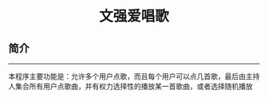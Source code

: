 <h1 align=center>文强爱唱歌</h1>
<h2>简介</h2>
<hr/>
<p>本程序主要功能是：允许多个用户点歌，而且每个用户可以点几首歌，最后由主持人集合所有用户点歌曲，并有权力选择性的播放某一首歌曲，或者选择随机播放</p>


